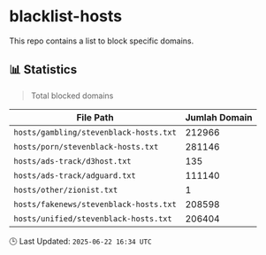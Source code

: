 # blacklist-hosts

This repo contains a list to block specific domains.

## 📊 Statistics

> Total blocked domains

| File Path | Jumlah Domain |
|-----------|----------------|
| `hosts/gambling/stevenblack-hosts.txt` | 212966 |
| `hosts/porn/stevenblack-hosts.txt` | 281146 |
| `hosts/ads-track/d3host.txt` | 135 |
| `hosts/ads-track/adguard.txt` | 111140 |
| `hosts/other/zionist.txt` | 1 |
| `hosts/fakenews/stevenblack-hosts.txt` | 208598 |
| `hosts/unified/stevenblack-hosts.txt` | 206404 |

🕒 Last Updated: `2025-06-22 16:34 UTC`
